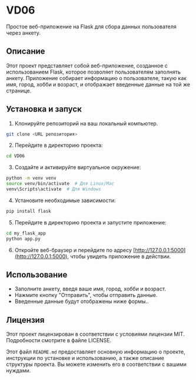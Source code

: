 # VD06

Простое веб-приложение на Flask для сбора данных пользователя через анкету.

## Описание

Этот проект представляет собой веб-приложение, созданное с использованием Flask, которое позволяет пользователям заполнять анкету. Приложение собирает информацию о пользователе, такую как имя, город, хобби и возраст, и отображает введенные данные на той же странице.

## Установка и запуск

1. Клонируйте репозиторий на ваш локальный компьютер.

```bash
git clone <URL репозитория>
```

2. Перейдите в директорию проекта:

```bash
cd VD06
```

3. Создайте и активируйте виртуальное окружение:

```bash
python -m venv venv
source venv/bin/activate  # Для Linux/Mac
venv\Scripts\activate  # Для Windows
```

4. Установите необходимые зависимости:

```bash
pip install flask
```

5. Перейдите в директорию проекта и запустите приложение:

```bash
cd my_flask_app
python app.py
```

6. Откройте веб-браузер и перейдите по адресу [http://127.0.0.1:5000](http://127.0.0.1:5000), чтобы увидеть приложение в действии.

## Использование

- Заполните анкету, введя ваше имя, город, хобби и возраст.
- Нажмите кнопку "Отправить", чтобы отправить данные.
- Введенные данные будут отображены ниже формы..

## Лицензия
Этот проект лицензирован в соответствии с условиями лицензии MIT. Подробности смотрите в файле LICENSE.


Этот файл `README.md` предоставляет основную информацию о проекте, инструкции по установке и использованию, а также описание структуры проекта. Вы можете изменить его в соответствии с вашими нуждами.
